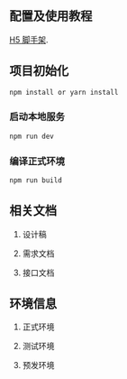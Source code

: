 ## 配置及使用教程

[H5 脚手架](http://castle.cp.hxdi.cn/).

## 项目初始化

```sh
npm install or yarn install
```

### 启动本地服务

```sh
npm run dev
```

### 编译正式环境

```sh
npm run build
```

## 相关文档

1. 设计稿

2. 需求文档

3. 接口文档

## 环境信息

1. 正式环境

2. 测试环境

3. 预发环境
